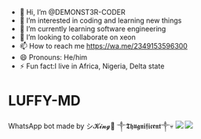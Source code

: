 - 👋 Hi, I’m @DEMONST3R-CODER
- 👀 I’m interested in coding and learning new things 
- 🌱 I’m currently learning software engineering 
- 💞️ I’m looking to collaborate on xeon
- 📫 How to reach me https://wa.me/2349153596300
- 😄 Pronouns: He/him
- ⚡ Fun fact:I live in Africa, Nigeria, Delta state 

<!---
DEMONST3R-CODER/DEMONST3R-CODER is a ✨ special ✨ repository because its `README.md` (this file) appears on your GitHub profile.
You can click the Preview link to take a look at your changes.
--->
<h1>LUFFY-MD</h1>
WhatsApp bot made by シ︎𝓚𝓲𝓷𝓰👑 ༒︎𝕿𝖍𝖚𝖌𝖓𝖎𝖋𝖎𝖈𝖊𝖓𝖙༒︎💀
<a><img src='https://i.imgur.com/3C9Ww1G.jpeg'/><a>
<a><img src='https://i.imgur.com/3C9Ww1G.jpeg'/><a>
